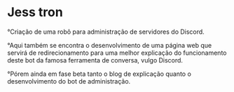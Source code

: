 # Jess tron
°Criação de uma robô para administração de servidores do Discord.

°Aqui também se encontra o desenvolvimento de uma página web que servirá de redirecionamento para uma melhor explicação do funcionamento deste bot da famosa ferramenta de conversa, vulgo Discord.

°Pórem ainda em fase beta tanto o blog de explicação quanto o desenvolvimento do bot de administração.
